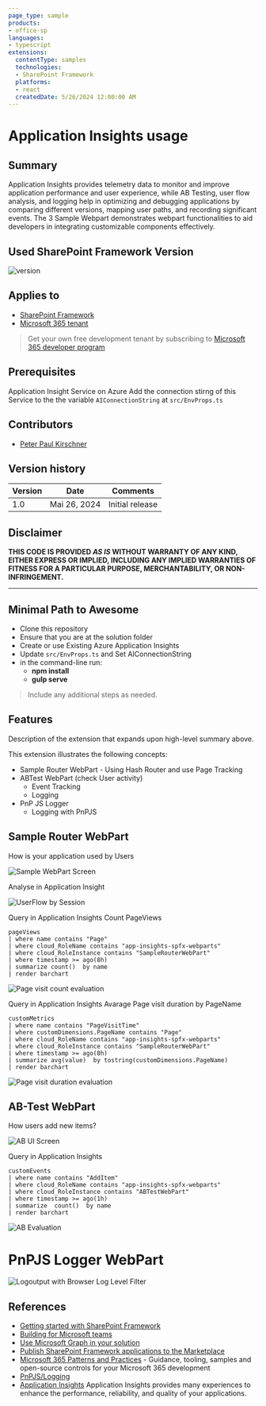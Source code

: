 ```yaml
---
page_type: sample
products:
- office-sp
languages:
- typescript
extensions:
  contentType: samples
  technologies:
  - SharePoint Framework
  platforms:
  - react
  createdDate: 5/26/2024 12:00:00 AM
---
```


# Application Insights usage

## Summary

Application Insights provides telemetry data to monitor and improve application performance and user experience, while AB Testing, user flow analysis, and logging help in optimizing and debugging applications by comparing different versions, mapping user paths, and recording significant events. The 3 Sample Webpart demonstrates webpart functionalities to aid developers in integrating customizable components effectively.

## Used SharePoint Framework Version

![version](https://img.shields.io/badge/version-1.18.2-green.svg)

## Applies to

- [SharePoint Framework](https://aka.ms/spfx)
- [Microsoft 365 tenant](https://docs.microsoft.com/en-us/sharepoint/dev/spfx/set-up-your-developer-tenant)

> Get your own free development tenant by subscribing to [Microsoft 365 developer program](http://aka.ms/o365devprogram)

## Prerequisites

Application Insight Service on Azure
Add the connection stirng of this Service to the the variable ```AIConnectionString``` at ```src/EnvProps.ts```


## Contributors

* [Peter Paul Kirschner](https://github.com/petkir)

## Version history

| Version | Date             | Comments        |
| ------- | ---------------- | --------------- |
| 1.0     | Mai 26, 2024 | Initial release |

## Disclaimer

**THIS CODE IS PROVIDED _AS IS_ WITHOUT WARRANTY OF ANY KIND, EITHER EXPRESS OR IMPLIED, INCLUDING ANY IMPLIED WARRANTIES OF FITNESS FOR A PARTICULAR PURPOSE, MERCHANTABILITY, OR NON-INFRINGEMENT.**

---

## Minimal Path to Awesome

- Clone this repository
- Ensure that you are at the solution folder
- Create or use Existing Azure Application Insights
- Update ```src/EnvProps.ts``` and Set AIConnectionString
- in the command-line run:
  - **npm install**
  - **gulp serve**

> Include any additional steps as needed.

## Features

Description of the extension that expands upon high-level summary above.

This extension illustrates the following concepts:

- Sample Router WebPart 
      - Using Hash Router and use Page Tracking
- ABTest WebPart (check User activity)
    - Event Tracking
    - Logging
- PnP JS Logger
    - Logging with PnPJS


## Sample Router WebPart

How is your application used by Users

![Sample WebPart Screen](assets/SampleRouterUI.png)

Analyse in Application Insight

![UserFlow by Session](assets/SampleRouterUserFlow.png)

Query in Application Insights Count PageViews
```
pageViews 
| where name contains "Page"
| where cloud_RoleName contains "app-insights-spfx-webparts"
| where cloud_RoleInstance contains "SampleRouterWebPart"
| where timestamp >= ago(8h)
| summarize count()  by name
| render barchart 
```
![Page visit count evaluation](assets/SampleRouterEvaluation.png)

Query in Application Insights Avarage Page visit duration by PageName
```
customMetrics 
| where name contains "PageVisitTime"
| where customDimensions.PageName contains "Page"
| where cloud_RoleName contains "app-insights-spfx-webparts"
| where cloud_RoleInstance contains "SampleRouterWebPart"
| where timestamp >= ago(8h)
| summarize avg(value)  by tostring(customDimensions.PageName)
| render barchart 
```
![Page visit duration evaluation](assets/SampleRouterDurationEvaluation.png)

## AB-Test WebPart

How users add new items?

![AB UI Screen](assets/ABTextUI.png)

Query in Application Insights
```
customEvents 
| where name contains "AddItem"
| where cloud_RoleName contains "app-insights-spfx-webparts"
| where cloud_RoleInstance contains "ABTestWebPart"
| where timestamp >= ago(1h)
| summarize  count()  by name
| render barchart 
```
![AB Evaluation](assets/ABEvaluation.png)

# PnPJS Logger WebPart

![Logoutput with Browser Log Level Filter](assets/PNPJSLogger.png)


## References

- [Getting started with SharePoint Framework](https://docs.microsoft.com/en-us/sharepoint/dev/spfx/set-up-your-developer-tenant)
- [Building for Microsoft teams](https://docs.microsoft.com/en-us/sharepoint/dev/spfx/build-for-teams-overview)
- [Use Microsoft Graph in your solution](https://docs.microsoft.com/en-us/sharepoint/dev/spfx/web-parts/get-started/using-microsoft-graph-apis)
- [Publish SharePoint Framework applications to the Marketplace](https://docs.microsoft.com/en-us/sharepoint/dev/spfx/publish-to-marketplace-overview)
- [Microsoft 365 Patterns and Practices](https://aka.ms/m365pnp) - Guidance, tooling, samples and open-source controls for your Microsoft 365 development
- [PnPJS/Logging](https://pnp.github.io/pnpjs/logging/) 
- [Application Insights](https://learn.microsoft.com/en-us/azure/azure-monitor/app/app-insights-overview) Application Insights provides many experiences to enhance the performance, reliability, and quality of your applications.